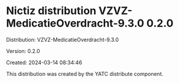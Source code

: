 # Nictiz distribution VZVZ-MedicatieOverdracht-9.3.0 0.2.0

Distribution: VZVZ-MedicatieOverdracht-9.3.0

Version: 0.2.0

Created: 2024-03-14 08:34:46

This distribution was created by the YATC distribute component.


